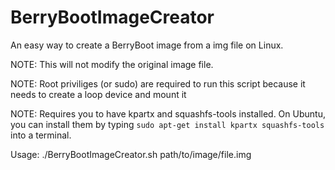 # BerryBootImageCreator
An easy way to create a BerryBoot image from a img file on Linux.

NOTE: This will not modify the original image file.

NOTE: Root priviliges (or sudo) are required to run this script because it needs to create a loop device and mount it

NOTE: Requires you to have kpartx and squashfs-tools installed. On Ubuntu, you can install them by typing `sudo apt-get install kpartx squashfs-tools` into a terminal.

Usage:
./BerryBootImageCreator.sh path/to/image/file.img


